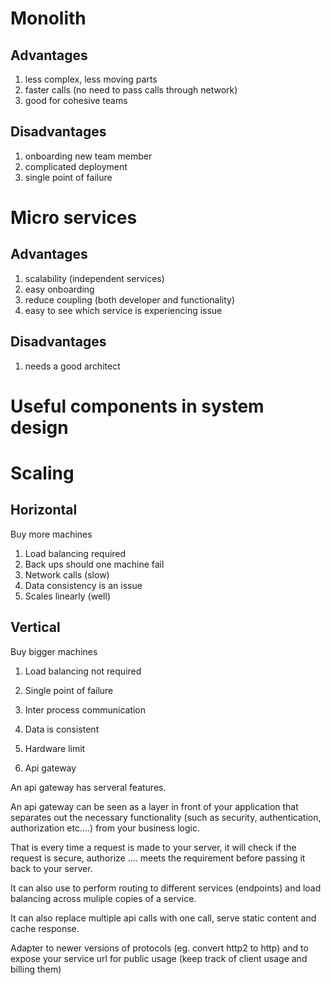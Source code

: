 # Monolith

## Advantages

1. less complex, less moving parts
2. faster calls (no need to pass calls through network)
3. good for cohesive teams

## Disadvantages

1. onboarding new team member
2. complicated deployment
3. single point of failure

# Micro services

## Advantages

1. scalability (independent services)
2. easy onboarding
3. reduce coupling (both developer and functionality)
4. easy to see which service is experiencing issue

## Disadvantages

1. needs a good architect

# Useful components in system design

# Scaling

## Horizontal
Buy more machines

1. Load balancing required
2. Back ups should one machine fail
3. Network calls (slow)
4. Data consistency is an issue
5. Scales linearly (well)

## Vertical
Buy bigger machines

1. Load balancing not required
2. Single point of failure
3. Inter process communication
4. Data is consistent
5. Hardware limit

1. Api gateway

An api gateway has serveral features.

An api gateway can be seen as a layer in front of your application that separates out the necessary functionality (such as security, authentication, authorization etc....) from your business logic.

That is every time a request is made to your server, it will check if the request is secure, authorize .... meets the requirement before passing it back to your server.

It can also use to perform routing to different services (endpoints) and load balancing across muliple copies of a service.

It can also replace multiple api calls with one call, serve static content and cache response.

Adapter to newer versions of protocols (eg. convert http2 to http) and to expose your service url for public usage (keep track of client usage and billing them)
